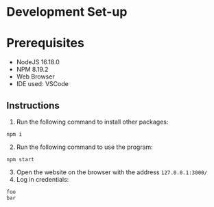 # Development Set-up
# Prerequisites
* NodeJS 16.18.0
* NPM 8.19.2
* Web Browser
* IDE used: VSCode

## Instructions
1. Run the following command to install other packages:
```
npm i
```
2. Run the following command to use the program:
```
npm start
```
3. Open the website on the browser with the address `127.0.0.1:3000/`
4. Log in credentials:
```
foo
bar
```